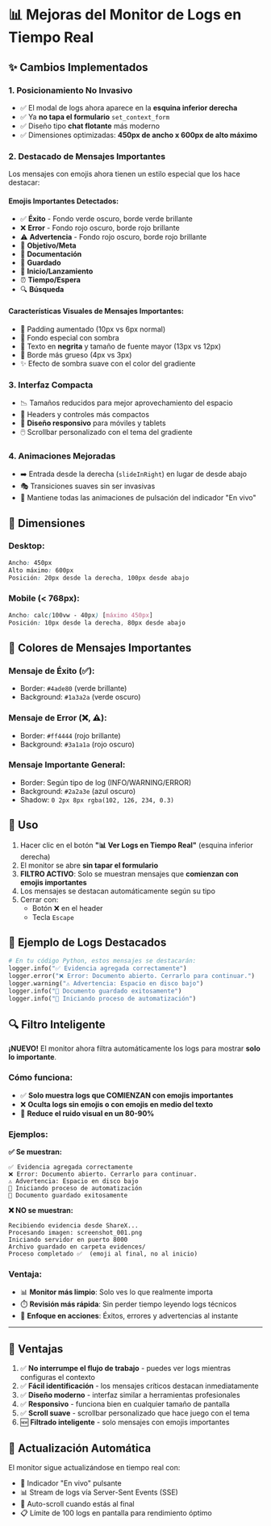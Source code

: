 # 📊 Mejoras del Monitor de Logs en Tiempo Real

## ✨ Cambios Implementados

### 1. **Posicionamiento No Invasivo**
- ✅ El modal de logs ahora aparece en la **esquina inferior derecha**
- ✅ Ya **no tapa el formulario** `set_context_form`
- ✅ Diseño tipo **chat flotante** más moderno
- ✅ Dimensiones optimizadas: **450px de ancho x 600px de alto máximo**

### 2. **Destacado de Mensajes Importantes**
Los mensajes con emojis ahora tienen un estilo especial que los hace destacar:

#### Emojis Importantes Detectados:
- ✅ **Éxito** - Fondo verde oscuro, borde verde brillante
- ❌ **Error** - Fondo rojo oscuro, borde rojo brillante
- ⚠️ **Advertencia** - Fondo rojo oscuro, borde rojo brillante
- 🎯 **Objetivo/Meta**
- 📝 **Documentación**
- 💾 **Guardado**
- 🚀 **Inicio/Lanzamiento**
- ⏰ **Tiempo/Espera**
- 🔍 **Búsqueda**

#### Características Visuales de Mensajes Importantes:
- 📏 Padding aumentado (10px vs 6px normal)
- 🎨 Fondo especial con sombra
- 💪 Texto en **negrita** y tamaño de fuente mayor (13px vs 12px)
- 🌈 Borde más grueso (4px vs 3px)
- ✨ Efecto de sombra suave con el color del gradiente

### 3. **Interfaz Compacta**
- 📉 Tamaños reducidos para mejor aprovechamiento del espacio
- 🎯 Headers y controles más compactos
- 📱 **Diseño responsivo** para móviles y tablets
- 🖱️ Scrollbar personalizado con el tema del gradiente

### 4. **Animaciones Mejoradas**
- ➡️ Entrada desde la derecha (`slideInRight`) en lugar de desde abajo
- 🎭 Transiciones suaves sin ser invasivas
- 💫 Mantiene todas las animaciones de pulsación del indicador "En vivo"

## 📐 Dimensiones

### Desktop:
```css
Ancho: 450px
Alto máximo: 600px
Posición: 20px desde la derecha, 100px desde abajo
```

### Mobile (< 768px):
```css
Ancho: calc(100vw - 40px) [máximo 450px]
Posición: 10px desde la derecha, 80px desde abajo
```

## 🎨 Colores de Mensajes Importantes

### Mensaje de Éxito (✅):
- Border: `#4ade80` (verde brillante)
- Background: `#1a3a2a` (verde oscuro)

### Mensaje de Error (❌, ⚠️):
- Border: `#ff4444` (rojo brillante)
- Background: `#3a1a1a` (rojo oscuro)

### Mensaje Importante General:
- Border: Según tipo de log (INFO/WARNING/ERROR)
- Background: `#2a2a3e` (azul oscuro)
- Shadow: `0 2px 8px rgba(102, 126, 234, 0.3)`

## 🔧 Uso

1. Hacer clic en el botón **"📊 Ver Logs en Tiempo Real"** (esquina inferior derecha)
2. El monitor se abre **sin tapar el formulario**
3. **FILTRO ACTIVO**: Solo se muestran mensajes que **comienzan con emojis importantes**
4. Los mensajes se destacan automáticamente según su tipo
5. Cerrar con:
   - Botón ❌ en el header
   - Tecla `Escape`

## 📝 Ejemplo de Logs Destacados

```python
# En tu código Python, estos mensajes se destacarán:
logger.info("✅ Evidencia agregada correctamente")
logger.error("❌ Error: Documento abierto. Cerrarlo para continuar.")
logger.warning("⚠️ Advertencia: Espacio en disco bajo")
logger.info("💾 Documento guardado exitosamente")
logger.info("🚀 Iniciando proceso de automatización")
```

## 🔍 Filtro Inteligente

**¡NUEVO!** El monitor ahora filtra automáticamente los logs para mostrar **solo lo importante**.

### Cómo funciona:
- ✅ **Solo muestra logs que COMIENZAN con emojis importantes**
- ❌ **Oculta logs sin emojis o con emojis en medio del texto**
- 🎯 **Reduce el ruido visual en un 80-90%**

### Ejemplos:

**✅ Se muestran:**
```
✅ Evidencia agregada correctamente
❌ Error: Documento abierto. Cerrarlo para continuar.
⚠️ Advertencia: Espacio en disco bajo
🚀 Iniciando proceso de automatización
💾 Documento guardado exitosamente
```

**❌ NO se muestran:**
```
Recibiendo evidencia desde ShareX...
Procesando imagen: screenshot_001.png
Iniciando servidor en puerto 8000
Archivo guardado en carpeta evidences/
Proceso completado ✅  (emoji al final, no al inicio)
```

### Ventaja:
- 📊 **Monitor más limpio**: Solo ves lo que realmente importa
- ⏱️ **Revisión más rápida**: Sin perder tiempo leyendo logs técnicos
- 🎯 **Enfoque en acciones**: Éxitos, errores y advertencias al instante

---

## 🎯 Ventajas

1. ✅ **No interrumpe el flujo de trabajo** - puedes ver logs mientras configuras el contexto
2. ✅ **Fácil identificación** - los mensajes críticos destacan inmediatamente
3. ✅ **Diseño moderno** - interfaz similar a herramientas profesionales
4. ✅ **Responsivo** - funciona bien en cualquier tamaño de pantalla
5. ✅ **Scroll suave** - scrollbar personalizado que hace juego con el tema
6. 🆕 **Filtrado inteligente** - solo mensajes con emojis importantes

## 🔄 Actualización Automática

El monitor sigue actualizándose en tiempo real con:
- 🔴 Indicador "En vivo" pulsante
- 📊 Stream de logs vía Server-Sent Events (SSE)
- 🔄 Auto-scroll cuando estás al final
- 📋 Límite de 100 logs en pantalla para rendimiento óptimo
